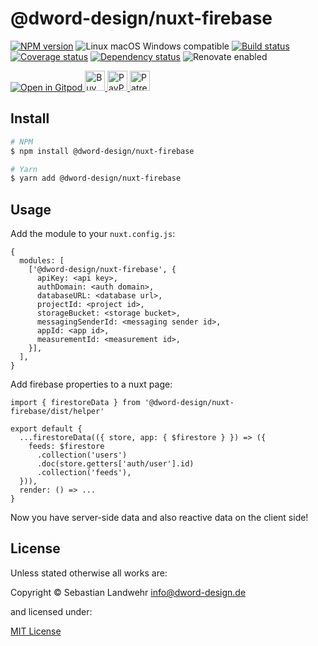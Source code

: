 <!-- TITLE/ -->
# @dword-design/nuxt-firebase
<!-- /TITLE -->

<!-- BADGES/ -->
[![NPM version](https://img.shields.io/npm/v/@dword-design/nuxt-firebase.svg)](https://npmjs.org/package/@dword-design/nuxt-firebase)
![Linux macOS Windows compatible](https://img.shields.io/badge/os-linux%20%7C%C2%A0macos%20%7C%C2%A0windows-blue)
[![Build status](https://github.com/dword-design/nuxt-firebase/workflows/build/badge.svg)](https://github.com/dword-design/nuxt-firebase/actions)
[![Coverage status](https://img.shields.io/coveralls/dword-design/nuxt-firebase)](https://coveralls.io/github/dword-design/nuxt-firebase)
[![Dependency status](https://img.shields.io/david/dword-design/nuxt-firebase)](https://david-dm.org/dword-design/nuxt-firebase)
![Renovate enabled](https://img.shields.io/badge/renovate-enabled-brightgreen)

<a href="https://gitpod.io/#https://github.com/dword-design/bar">
  <img src="https://gitpod.io/button/open-in-gitpod.svg" alt="Open in Gitpod">
</a><a href="https://www.buymeacoffee.com/dword">
  <img
    src="https://www.buymeacoffee.com/assets/img/guidelines/download-assets-sm-2.svg"
    alt="Buy Me a Coffee"
    height="32"
  >
</a><a href="https://paypal.me/SebastianLandwehr">
  <img
    src="https://dword-design.de/images/paypal.svg"
    alt="PayPal"
    height="32"
  >
</a><a href="https://www.patreon.com/dworddesign">
  <img
    src="https://dword-design.de/images/patreon.svg"
    alt="Patreon"
    height="32"
  >
</a>
<!-- /BADGES -->

<!-- DESCRIPTION/ -->

<!-- /DESCRIPTION -->

<!-- INSTALL/ -->
## Install

```bash
# NPM
$ npm install @dword-design/nuxt-firebase

# Yarn
$ yarn add @dword-design/nuxt-firebase
```
<!-- /INSTALL -->

## Usage

Add the module to your `nuxt.config.js`:
```
{
  modules: [
    ['@dword-design/nuxt-firebase', {
      apiKey: <api key>,
      authDomain: <auth domain>,
      databaseURL: <database url>,
      projectId: <project id>,
      storageBucket: <storage bucket>,
      messagingSenderId: <messaging sender id>,
      appId: <app id>,
      measurementId: <measurement id>,
    }],
  ],
}
```

Add firebase properties to a nuxt page:
```
import { firestoreData } from '@dword-design/nuxt-firebase/dist/helper'

export default {
  ...firestoreData(({ store, app: { $firestore } }) => ({
    feeds: $firestore
      .collection('users')
      .doc(store.getters['auth/user'].id)
      .collection('feeds'),
  })),
  render: () => ...
}
```

Now you have server-side data and also reactive data on the client side!

<!-- LICENSE/ -->
## License

Unless stated otherwise all works are:

Copyright &copy; Sebastian Landwehr <info@dword-design.de>

and licensed under:

[MIT License](https://opensource.org/licenses/MIT)
<!-- /LICENSE -->
